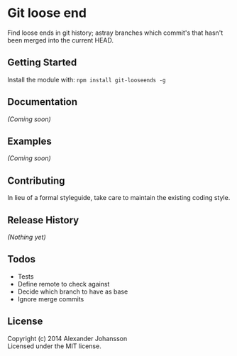 # Git loose end

Find loose ends in git history; astray branches which commit's that hasn't been merged into the current HEAD.

## Getting Started
Install the module with: `npm install git-looseends -g`

## Documentation
_(Coming soon)_

## Examples
_(Coming soon)_

## Contributing
In lieu of a formal styleguide, take care to maintain the existing coding style.

## Release History
_(Nothing yet)_

## Todos
* Tests
* Define remote to check against
* Decide which branch to have as base
* Ignore merge commits

## License
Copyright (c) 2014 Alexander Johansson  
Licensed under the MIT license.
